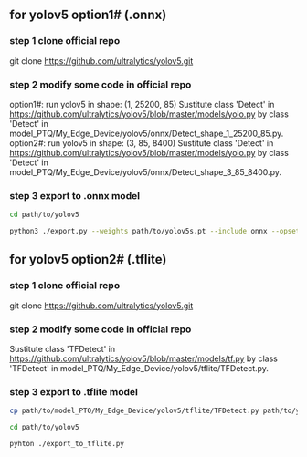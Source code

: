 ## for yolov5 option1# (.onnx)
### step 1 clone official repo
git clone https://github.com/ultralytics/yolov5.git
### step 2 modify some code in official repo
option1#: run yolov5 in shape: (1, 25200, 85)
Sustitute class 'Detect' in https://github.com/ultralytics/yolov5/blob/master/models/yolo.py by class 'Detect' in model_PTQ/My_Edge_Device/yolov5/onnx/Detect_shape_1_25200_85.py.
option2#: run yolov5 in shape: (3, 85, 8400)
Sustitute class 'Detect' in https://github.com/ultralytics/yolov5/blob/master/models/yolo.py by class 'Detect' in model_PTQ/My_Edge_Device/yolov5/onnx/Detect_shape_3_85_8400.py.
### step 3 export to .onnx model
```bash
cd path/to/yolov5
```
```bash
python3 ./export.py --weights path/to/yolov5s.pt --include onnx --opset 13
```
## for yolov5 option2# (.tflite)
### step 1 clone official repo
git clone https://github.com/ultralytics/yolov5.git
### step 2 modify some code in official repo
Sustitute class 'TFDetect' in https://github.com/ultralytics/yolov5/blob/master/models/tf.py by class 'TFDetect' in model_PTQ/My_Edge_Device/yolov5/tflite/TFDetect.py.
### step 3 export to .tflite model
```bash
cp path/to/model_PTQ/My_Edge_Device/yolov5/tflite/TFDetect.py path/to/yolov5
```
```bash
cd path/to/yolov5
```
```bash
pyhton ./export_to_tflite.py
```
